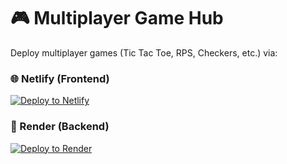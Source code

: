 # 🎮 Multiplayer Game Hub

Deploy multiplayer games (Tic Tac Toe, RPS, Checkers, etc.) via:

### 🌐 Netlify (Frontend)
[![Deploy to Netlify](https://www.netlify.com/img/deploy/button.svg)](https://app.netlify.com/start)

### 🔧 Render (Backend)
[![Deploy to Render](https://render.com/images/deploy-to-render-button.svg)](https://render.com/deploy)
